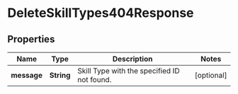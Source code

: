 

# DeleteSkillTypes404Response


## Properties

| Name | Type | Description | Notes |
|------------ | ------------- | ------------- | -------------|
|**message** | **String** | Skill Type with the specified ID not found. |  [optional] |



